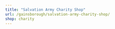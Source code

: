 ```yaml
---
title: "Salvation Army Charity Shop"
url: /gainsborough/salvation-army-charity-shop/
shop: charity
---
```


